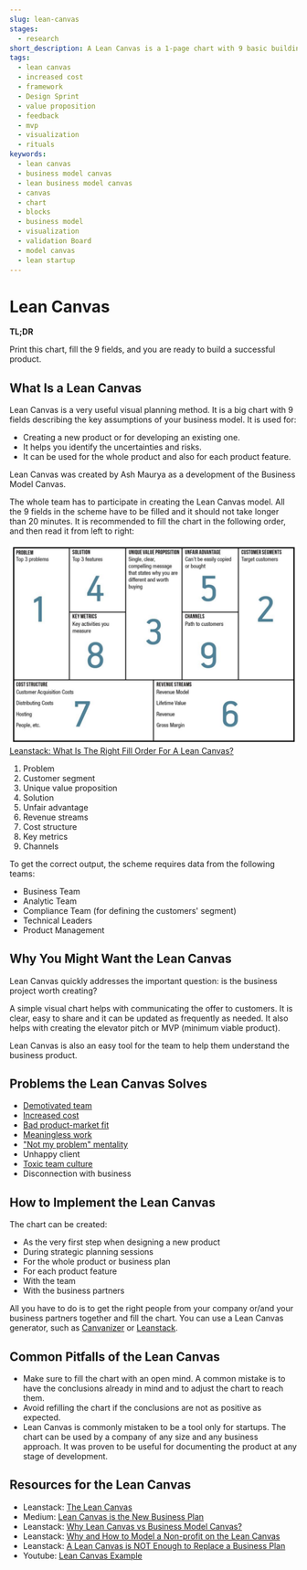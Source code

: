 ```yaml
---
slug: lean-canvas
stages:
  - research
short_description: A Lean Canvas is a 1-page chart with 9 basic building blocks. It helps to identify problems and solutions for your product.
tags:
  - lean canvas
  - increased cost
  - framework
  - Design Sprint
  - value proposition
  - feedback
  - mvp
  - visualization
  - rituals
keywords:
  - lean canvas
  - business model canvas
  - lean business model canvas
  - canvas
  - chart
  - blocks
  - business model
  - visualization
  - validation Board
  - model canvas
  - lean startup
---
```


# Lean Canvas

**TL;DR**

Print this chart, fill the 9 fields, and you are ready to build a successful product.

## What Is a Lean Canvas

Lean Canvas is a very useful visual planning method. It is a big chart with 9 fields describing the key assumptions of your business model. It is used for:
- Creating a new product or for developing an existing one.
- It helps you identify the uncertainties and risks.
- It can be used for the whole product and also for each product feature.

Lean Canvas was created by Ash Maurya as a development of the Business Model Canvas.

The whole team has to participate in creating the Lean Canvas model. All the 9 fields in the scheme have to be filled and it should not take longer than 20 minutes. It is recommended to fill the chart in the following order, and then read it from left to right:

![Lean Canvas](/files/lean_canvas.png)
[Leanstack: What Is The Right Fill Order For A Lean Canvas?](https://blog.leanstack.com/what-is-the-right-fill-order-for-a-lean-canvas-f8071d0c6c8c)

1. Problem
2. Customer segment
3. Unique value proposition
4. Solution
5. Unfair advantage
6. Revenue streams
7. Cost structure
8. Key metrics
9. Channels

To get the correct output, the scheme requires data from the following teams:

- Business Team
- Analytic Team
- Compliance Team (for defining the customers' segment)
- Technical Leaders
- Product Management

## Why You Might Want the Lean Canvas

Lean Canvas quickly addresses the important question: is the business project worth creating?

A simple visual chart helps with communicating the offer to customers. It is clear, easy to share and it can be updated as frequently as needed. It also helps with creating the elevator pitch or MVP (minimum viable product).

Lean Canvas is also an easy tool for the team to help them understand the business product.

## Problems the Lean Canvas Solves

- [Demotivated team](/problems/demotivated-team)
- [Increased cost](/problems/increased-cost)
- [Bad product-market fit](/problems/bad-product-market-fit)
- [Meaningless work](/problems/meaningless-work)
- ["Not my problem" mentality](/problems/not-my-problem-mentality)
- Unhappy client
- [Toxic team culture](/problems/toxic-team-culture)
- Disconnection with business

## How to Implement the Lean Canvas

The chart can be created:

- As the very first step when designing a new product
- During strategic planning sessions
- For the whole product or business plan
- For each product feature
- With the team
- With the business partners

All you have to do is to get the right people from your company or/and your business partners together and fill the chart. You can use a Lean Canvas generator, such as [Canvanizer](https://canvanizer.com/) or [Leanstack](https://leanstack.com/).

## Common Pitfalls of the Lean Canvas

- Make sure to fill the chart with an open mind. A common mistake is to have the conclusions already in mind and to adjust the chart to reach them.
- Avoid refilling the chart if the conclusions are not as positive as expected.
- Lean Canvas is commonly mistaken to be a tool only for startups. The chart can be used by a company of any size and any business approach. It was proven to be useful for documenting the product at any stage of development.

## Resources for the Lean Canvas

- Leanstack: [The Lean Canvas](https://leanstack.com/leancanvas)
- Medium: [Lean Canvas is the New Business Plan](https://medium.com/@inspire9/lean-canvas-is-the-new-business-plan-513dbfebbe8b)
- Leanstack: [Why Lean Canvas vs Business Model Canvas?](https://blog.leanstack.com/why-lean-canvas-vs-business-model-canvas-af62c0f250f0)
- Leanstack: [Why and How to Model a Non-profit on the Lean Canvas](https://blog.leanstack.com/why-and-how-to-model-a-non-profit-on-the-lean-canvas-514e4acf1051)
- Leanstack: [A Lean Canvas is NOT Enough to Replace a Business Plan](https://blog.leanstack.com/a-lean-canvas-is-not-enough-to-replace-a-business-plan-36a28888b2fd)
- Youtube: [Lean Canvas Example](https://www.youtube.com/watch?v=2nW9lg-fenY)
